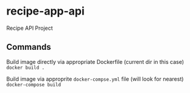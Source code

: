 # recipe-app-api

Recipe API Project

## Commands

Build image directly via appropriate Dockerfile (current dir in this case)
`docker build .`

Build image via approprite `docker-compse.yml` file (will look for nearest)
`docker-compose build`
